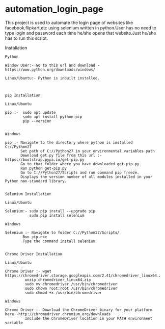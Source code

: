 # automation_login_page
This project is used to automate the login page of websites like facebook,flipkart,etc using selenium written in python.User has no need to type login and password each time he/she opens that website.Just he/she has to run this script.


Installation

	Python

	Window User:- Go to this url and download -https://www.python.org/downloads/windows/

	Linux/Ubuntu:- Python is inbuilt installed.



	pip Installation

	Linux/Ubuntu

	pip :-  sudo apt update              
	        sudo apt install python-pip
	        pip --version


	Windows

	pip :- Navigate to the directory where python is installed C://Python27
	       Set path of C://Python27 in your environmental variables path
	       Download get.py file from this url :- https://bootstrap.pypa.io/get-pip.py
	       Go to that folder where you have downloaded get-pip.py.
	       Run python get-pip.py
	       Go to C://Python27/Scripts and run command pip freeze.
	       Displays the version number of all modules installed in your Python non-standard library.


	Selenium Installation

	Linux/Ubuntu 

	Selenium:- sudo pip install --upgrade pip
	           sudo pip install selenium

	Windows

	Selenium :- Navigate to folder C://Python27/Scripts/
		    Run pip.exe
		    Type the command install selenium


	Chrome Driver Installation

	Linux/Ubuntu

	Chrome Driver :- wget https://chromedriver.storage.googleapis.com/2.41/chromedriver_linux64.zip
			 unzip chromedriver_linux64.zip
			 sudo mv chromedriver /usr/bin/chromedriver
			 sudo chown root:root /usr/bin/chromedriver
			 sudo chmod +x /usr/bin/chromedriver

	Windows

	Chrome Driver :- Download the ChromeDriver binary for your platform here -http://chromedriver.chromium.org/downloads
			 Include the ChromeDriver location in your PATH environment variable
   
